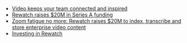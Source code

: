 - [Video keeps your team connected and inspired](https://rewatch.com/blog/posts/connected-and-inspired/)
- [Rewatch raises $20M in Series A funding](https://rewatch.com/blog/posts/series-a/)
- [Zoom fatigue no more: Rewatch raises $20M to index, transcribe and store enterprise video content](https://techcrunch.com/2021/05/26/zoom-fatigue-no-more-rewatch-raises-20m-to-index-transcribe-and-store-enterprise-video-content/)
- [Investing in Rewatch](https://a16z.com/2021/05/26/investing-in-rewatch/)
